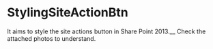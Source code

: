 # StylingSiteActionBtn
It aims to style the site actions button in Share Point 2013.__
Check the attached photos to understand.
